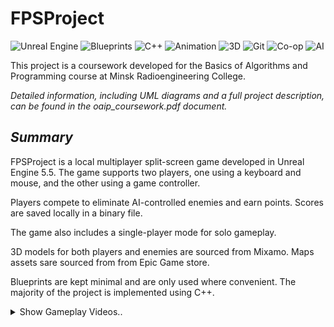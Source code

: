 # **FPSProject**

![Unreal Engine](https://img.shields.io/badge/-Unreal%20Engine-313131?style=flat-square&logo=unreal-engine&logoColor=white) ![Blueprints](https://img.shields.io/badge/-Blueprints-00457C?style=flat-square&logo=unreal-engine&logoColor=white) ![C++](https://img.shields.io/badge/-C++-00599C?style=flat-square&logo=c%2B%2B&logoColor=white) ![Animation](https://img.shields.io/badge/-Animation-FF6F61?style=flat-square&logo=adobe-animate&logoColor=white) ![3D](https://img.shields.io/badge/-3D-00CED1?style=flat-square&logo=blender&logoColor=white) ![Git](https://img.shields.io/badge/-Git-F05032?style=flat-square&logo=git&logoColor=white) ![Co-op](https://img.shields.io/badge/-Co--op-008080?style=flat-square&logo=people&logoColor=white) ![AI](https://img.shields.io/badge/-AI-FF6F61?style=flat-square&logo=tensorflow&logoColor=white)
  
This project is a coursework developed for the Basics of Algorithms and Programming course at Minsk Radioengineering College.

*Detailed information, including UML diagrams and a full project description, can be found in the oaip_coursework.pdf document.*
 ## *Summary*
FPSProject is a local multiplayer split-screen game developed in Unreal Engine 5.5. The game supports two players, one using a keyboard and mouse, and the other using a game controller.

Players compete to eliminate AI-controlled enemies and earn points. Scores are saved locally in a binary file.

The game also includes a single-player mode for solo gameplay.

3D models for both players and enemies are sourced from Mixamo. Maps assets sare sourced from from Epic Game store.

Blueprints are kept minimal and are only used where convenient. The majority of the project is implemented using C++.

<details>
  <summary>Show Gameplay Videos..</summary>

  
  *All gameplay screenshots presented in the oaip_coursework.pdf document supplement A.*
  

   <p align="left">
  <a href="https://youtu.be/dY1Q17hXAIc" target="_blank">
    <img src="https://img.youtube.com/vi/dY1Q17hXAIc/0.jpg" width="400" alt="Gameplay Video 1">
  </a>
  <br/>
     <i>*click on vid to open*</i>
</p>

<p align="left">
  <a href="https://youtu.be/qgjF8SRwaDY" target="_blank">
    <img src="https://img.youtube.com/vi/qgjF8SRwaDY/0.jpg" width="400" alt="Gameplay Video 2">
  </a>
  <br/>
  <i align="center">*click on vid to open*</i>
</p>


</details>

